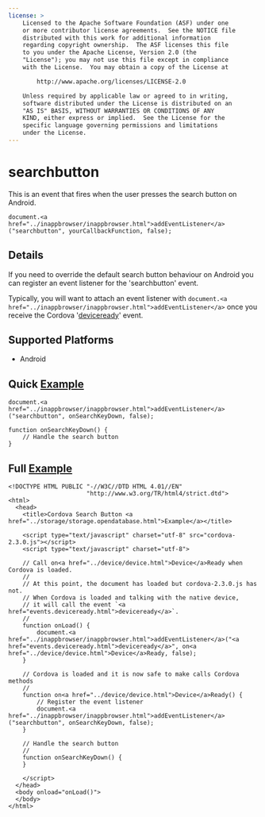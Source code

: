 ```yaml
---
license: >
    Licensed to the Apache Software Foundation (ASF) under one
    or more contributor license agreements.  See the NOTICE file
    distributed with this work for additional information
    regarding copyright ownership.  The ASF licenses this file
    to you under the Apache License, Version 2.0 (the
    "License"); you may not use this file except in compliance
    with the License.  You may obtain a copy of the License at

        http://www.apache.org/licenses/LICENSE-2.0

    Unless required by applicable law or agreed to in writing,
    software distributed under the License is distributed on an
    "AS IS" BASIS, WITHOUT WARRANTIES OR CONDITIONS OF ANY
    KIND, either express or implied.  See the License for the
    specific language governing permissions and limitations
    under the License.
---
```


searchbutton
===========

This is an event that fires when the user presses the search button on Android.

    document.<a href="../inappbrowser/inappbrowser.html">addEventListener</a>("searchbutton", yourCallbackFunction, false);

Details
-------

If you need to override the default search button behaviour on Android you can register an event listener for the 'searchbutton' event.

Typically, you will want to attach an event listener with `document.<a href="../inappbrowser/inappbrowser.html">addEventListener</a>` once you receive the Cordova '<a href="events.deviceready.html">deviceready</a>' event.

Supported Platforms
-------------------

- Android

Quick <a href="../storage/storage.opendatabase.html">Example</a>
-------------

    document.<a href="../inappbrowser/inappbrowser.html">addEventListener</a>("searchbutton", onSearchKeyDown, false);

    function onSearchKeyDown() {
        // Handle the search button
    }

Full <a href="../storage/storage.opendatabase.html">Example</a>
------------

    <!DOCTYPE HTML PUBLIC "-//W3C//DTD HTML 4.01//EN"
                          "http://www.w3.org/TR/html4/strict.dtd">
    <html>
      <head>
        <title>Cordova Search Button <a href="../storage/storage.opendatabase.html">Example</a></title>

        <script type="text/javascript" charset="utf-8" src="cordova-2.3.0.js"></script>
        <script type="text/javascript" charset="utf-8">

        // Call on<a href="../device/device.html">Device</a>Ready when Cordova is loaded.
        //
        // At this point, the document has loaded but cordova-2.3.0.js has not.
        // When Cordova is loaded and talking with the native device,
        // it will call the event `<a href="events.deviceready.html">deviceready</a>`.
        //
        function onLoad() {
            document.<a href="../inappbrowser/inappbrowser.html">addEventListener</a>("<a href="events.deviceready.html">deviceready</a>", on<a href="../device/device.html">Device</a>Ready, false);
        }

        // Cordova is loaded and it is now safe to make calls Cordova methods
        //
        function on<a href="../device/device.html">Device</a>Ready() {
            // Register the event listener
            document.<a href="../inappbrowser/inappbrowser.html">addEventListener</a>("searchbutton", onSearchKeyDown, false);
        }

        // Handle the search button
        //
        function onSearchKeyDown() {
        }

        </script>
      </head>
      <body onload="onLoad()">
      </body>
    </html>
